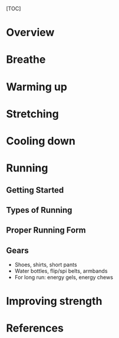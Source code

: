 [TOC]

# Overview

# Breathe

# Warming up

# Stretching

# Cooling down

# Running

## Getting Started

## Types of Running

## Proper Running Form

## Gears

- Shoes, shirts, short pants
- Water bottles, flip/spi belts, armbands
- For long run: energy gels, energy chews

# Improving strength

# References

[running-beginner]: https://www.verywell.com/how-to-start-running-the-absolute-beginners-guide-2911191
[running-basics]: https://www.rei.com/learn/expert-advice/running-basics.html
